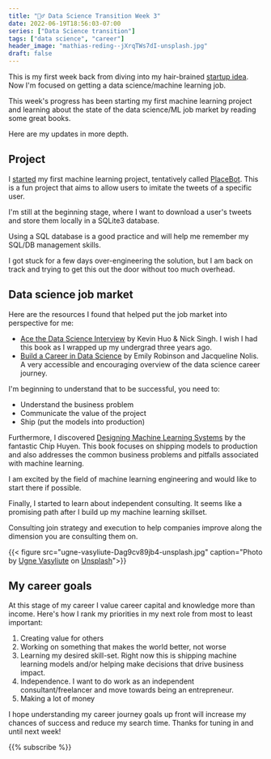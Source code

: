 ```yaml
---
title: "🏃‍♂️ Data Science Transition Week 3"
date: 2022-06-19T18:56:03-07:00
series: ["Data Science transition"]
tags: ["data science", "career"]
header_image: "mathias-reding--jXrqTWs7dI-unsplash.jpg"
draft: false
---
```

This is my first week back from diving into my hair-brained [startup idea](../../../why-i-quit-saas-idea/). Now I'm focused on getting a data science/machine learning job.

This week's progress has been starting my first machine learning project and learning about the state of the data science/ML job market by reading some great books.

Here are my updates in more depth.

## Project

I [started](../../../daily/2022-06-13) my first machine learning project, tentatively called [PlaceBot](https://github.com/evanaze/placebot). This is a fun project that aims to allow users to imitate the tweets of a specific user.

I'm still at the beginning stage, where I want to download a user's tweets and store them locally in a SQLite3 database.

Using a SQL database is a good practice and will help me remember my SQL/DB management skills.

I got stuck for a few days over-engineering the solution, but I am back on track and trying to get this out the door without too much overhead.

## Data science job market

Here are the resources I found that helped put the job market into perspective for me:

- [Ace the Data Science Interview](https://www.acethedatascienceinterview.com/) by Kevin Huo & Nick Singh. I wish I had this book as I wrapped up my undergrad three years ago.
- [Build a Career in Data Science](https://www.amazon.com/Build-Career-Science-Jacqueline-Nolis/dp/1617296244) by Emily Robinson and Jacqueline Nolis. A very accessible and encouraging overview of the data science career journey.

I'm beginning to understand that to be successful, you need to:

- Understand the business problem
- Communicate the value of the project
- Ship (put the models into production)

Furthermore, I discovered [Designing Machine Learning Systems](https://www.amazon.com/Designing-Machine-Learning-Systems-Production-Ready/dp/1098107969) by the fantastic Chip Huyen. This book focuses on shipping models to production and also addresses the common business problems and pitfalls associated with machine learning.

I am excited by the field of machine learning engineering and would like to start there if possible.

Finally, I started to learn about independent consulting. It seems like a promising path after I build up my machine learning skillset.

Consulting join strategy and execution to help companies improve along the dimension you are consulting them on.

{{< figure src="ugne-vasyliute-Dag9cv89jb4-unsplash.jpg" caption="Photo by [Ugne Vasyliute](https://unsplash.com/@ugnehenriko?utm_source=unsplash&utm_medium=referral&utm_content=creditCopyText) on [Unsplash](https://unsplash.com/s/photos/path?utm_source=unsplash&utm_medium=referral&utm_content=creditCopyText)">}}

## My career goals

At this stage of my career I value career capital and knowledge more than income. Here's how I rank my priorities in my next role from most to least important:

1. Creating value for others
2. Working on something that makes the world better, not worse
3. Learning my desired skill-set. Right now this is shipping machine learning models and/or helping make decisions that drive business impact.
4. Independence. I want to do work as an independent consultant/freelancer and move towards being an entrepreneur.
5. Making a lot of money

I hope understanding my career journey goals up front will increase my chances of success and reduce my search time. Thanks for tuning in and until next week!

{{% subscribe %}}
